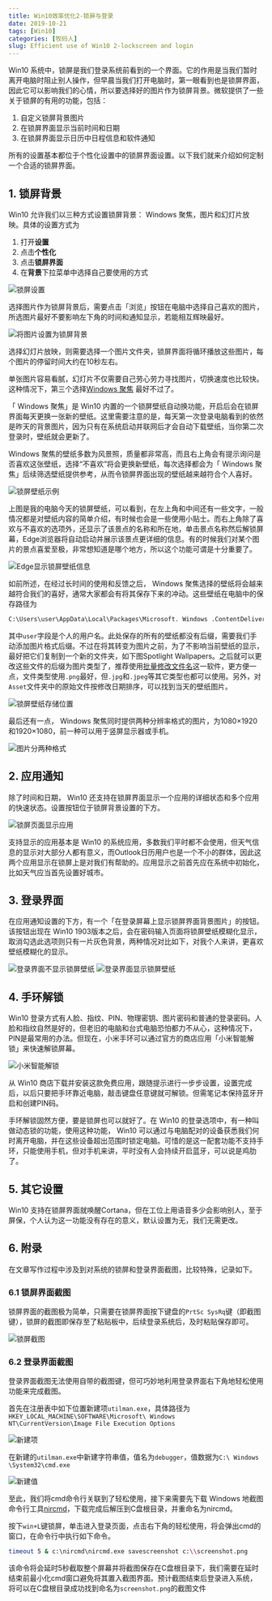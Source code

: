 ```yaml
---
title: Win10效率优化2-锁屏与登录
date: 2019-10-21
tags: [Win10]
categories: [牧码人]
slug: Efficient use of Win10 2-lockscreen and login 
---
```


 Win10 系统中，锁屏是我们登录系统前看到的一个界面。它的作用是当我们暂时离开电脑时阻止别人操作，但早晨当我们打开电脑时，第一眼看到也是锁屏界面，因此它可以影响我们的心情，所以要选择好的图片作为锁屏背景。微软提供了一些关于锁屏的有用的功能，包括：

1. 自定义锁屏背景图片
2. 在锁屏界面显示当前时间和日期
3. 在锁屏界面显示日历中日程信息和软件通知

所有的设置基本都位于个性化设置中的锁屏界面设置。以下我们就来介绍如何定制一个合适的锁屏界面。

## 1. 锁屏背景

 Win10 允许我们以三种方式设置锁屏背景： Windows 聚焦，图片和幻灯片放映。具体的设置方式为

1. 打开**设置**
2. 点击**个性化**
3. 点击**锁屏界面**
4. 在**背景**下拉菜单中选择自己要使用的方式

![锁屏设置](https://picped-1301226557.cos.ap-beijing.myqcloud.com/BC_20191021_67180995-dbbf2480-f40d-11e9-8f60-1b3bbcc4e3df.png)

选择图片作为锁屏背景后，需要点击「浏览」按钮在电脑中选择自己喜欢的图片，所选图片最好不要影响左下角的时间和通知显示，若能相互辉映最好。

![将图片设置为锁屏背景](https://picped-1301226557.cos.ap-beijing.myqcloud.com/BC_20191021_67632706-00ba0880-f8e2-11e9-9023-845943843824.png)

选择幻灯片放映，则需要选择一个图片文件夹，锁屏界面将循环播放这些图片，每个图片的停留时间大约在10秒左右。

单张图片容易看腻，幻灯片不仅需要自己劳心劳力寻找图片，切换速度也比较快。这种情况下，第三个选择[Windows 聚焦](https://docs.microsoft.com/zh-cn/windows/configuration/windows-spotlight) 最好不过了。

「 Windows 聚焦」是 Win10 内置的一个锁屏壁纸自动换功能，开启后会在锁屏界面每天更换一张新的壁纸。这里需要注意的是，每天第一次登录电脑看到的依然是昨天的背景图片，因为只有在系统启动并联网后才会自动下载壁纸，当你第二次登录时，壁纸就会更新了。

 Windows 聚焦的壁纸多数为风景照，质量都非常高，而且右上角会有提示询问是否喜欢这张壁纸，选择“不喜欢”将会更换新壁纸，每次选择都会为「 Windows 聚焦」后续筛选壁纸提供参考，从而令锁屏界面出现的壁纸越来越符合个人喜好。

![锁屏壁纸示例](https://picped-1301226557.cos.ap-beijing.myqcloud.com/BC_20191021_67181021-eed1f480-f40d-11e9-80ff-7378ab87d6fb.png)

上图是我的电脑今天的锁屏壁纸，可以看到，在左上角和中间还有一些文字，一般情况都是对壁纸内容的简单介绍，有时候也会是一些使用小贴士。而右上角除了喜欢与不喜欢的选项外，还显示了该景点的名称和所在地，单击景点名称然后解锁屏幕，Edge浏览器将自动启动并展示该景点更详细的信息。有的时候我们对某个图片的景点喜爱至极，非常想知道是哪个地方，所以这个功能可谓是十分重要了。

![Edge显示锁屏壁纸信息](https://picped-1301226557.cos.ap-beijing.myqcloud.com/BC_20191021_67181050-07420f00-f40e-11e9-8e96-5ee4096ceba3.png)

如前所述，在经过长时间的使用和反馈之后， Windows 聚焦选择的壁纸将会越来越符合我们的喜好，通常大家都会有将其保存下来的冲动。这些壁纸在电脑中的保存路径为

```bash
C:\Users\user\AppData\Local\Packages\Microsoft. Windows .ContentDeliveryManager_cw5n1h2txyewy\LocalState\Assets
```

其中`user`字段是个人的用户名。此处保存的所有的壁纸都没有后缀，需要我们手动添加图片格式后缀。不过在将其转变为图片之前，为了不影响当前壁纸的显示，最好把它们复制到一个新的文件夹，如下图Spotlight Wallpapers。之后就可以更改这些文件的后缀为图片类型了，推荐使用[批量修改文件名](https://www.binfensoft.cn/archives/353)这一软件，更方便一点，文件类型使用`.png`最好，但`.jpg`和`.jpeg`等其它类型也都可以使用。另外，对`Asset`文件夹中的原始文件按修改日期排序，可以找到当天的壁纸图片。

![锁屏壁纸存储位置](https://picped-1301226557.cos.ap-beijing.myqcloud.com/BC_20191021_67181066-188b1b80-f40e-11e9-9a8c-ef633896b436.png)

最后还有一点， Windows 聚焦同时提供两种分辨率格式的图片，为1080×1920和1920×1080，前一种可以用于竖屏显示器或手机。

![图片分两种格式](https://picped-1301226557.cos.ap-beijing.myqcloud.com/BC_20191021_67181085-22ad1a00-f40e-11e9-8d86-6741cb828515.png)

## 2. 应用通知

除了时间和日期， Win10 还支持在锁屏界面显示一个应用的详细状态和多个应用的快速状态。设置按钮位于锁屏背景设置的下方。

![锁屏页面显示应用](https://picped-1301226557.cos.ap-beijing.myqcloud.com/BC_20191021_67181099-2c368200-f40e-11e9-9d4c-e3c39e61d275.png)

支持显示的应用基本是 Win10 的系统应用，多数我们平时都不会使用，但天气信息的显示对大部分人都有意义，而Outlook日历用户也是一个不小的群体，因此这两个应用显示在锁屏上是对我们有帮助的。应用显示之前首先应在系统中初始化，比如天气应当首先设置好城市。

## 3. 登录界面

在应用通知设置的下方，有一个「在登录屏幕上显示锁屏界面背景图片」的按钮。该按钮出现在 Win10  1903版本之后，会在密码输入页面将锁屏壁纸模糊化显示，取消勾选此选项则只有一片灰色背景，两种情况对比如下，对我个人来讲，更喜欢壁纸模糊化的显示。

![登录界面不显示锁屏壁纸](https://picped-1301226557.cos.ap-beijing.myqcloud.com/BC_20191021_67183939-2e500f00-f415-11e9-86ff-d082745fdc1b.png)
![登录界面显示锁屏壁纸](https://picped-1301226557.cos.ap-beijing.myqcloud.com/BC_20191021_67632706-00ba0880-f8e2-11e9-9023-845943843824.png)

## 4. 手环解锁

 Win10 登录方式有人脸、指纹、PIN、物理密钥、图片密码和普通的登录密码。人脸和指纹自然是好的，但老旧的电脑和台式电脑恐怕都力不从心，这种情况下，PIN是最常用的办法。但现在，小米手环可以通过官方的商店应用「小米智能解锁」来快速解锁屏幕。

![小米智能解锁](https://picped-1301226557.cos.ap-beijing.myqcloud.com/BC_20191021_67634007-da03ce00-f8f1-11e9-931c-3138b0992585.png)

从 Win10 商店下载并安装这款免费应用，跟随提示进行一步步设置，设置完成后，以后只要把手环靠近电脑，敲击键盘任意键就可解锁。但需笔记本保持蓝牙开启和创建PIN码。

手环解锁固然方便，要是锁屏也可以就好了。在 Win10 的登录选项中，有一种叫做动态锁的功能，使用这种功能， Win10 可以通过与电脑配对的设备获悉我们何时离开电脑，并在这些设备超出范围时锁定电脑。可惜的是这一配套功能不支持手环，只能使用手机，但对手机来讲，平时没有人会持续开启蓝牙，可以说是鸡肋了。

## 5. 其它设置

 Win10 支持在锁屏界面就唤醒Cortana，但在工位上用语音多少会影响别人，至于屏保，个人认为这一功能没有存在的意义，默认设置为无，我们无需更改。

## 6. 附录

在文章写作过程中涉及到对系统的锁屏和登录界面截图，比较特殊，记录如下。

### 6.1 锁屏界面截图

锁屏界面的截图极为简单，只需要在锁屏界面按下键盘的`PrtSc SysRq`键（即截图键），锁屏的截图即保存至了粘贴板中，后续登录系统后，及时粘贴保存即可。

![锁屏截图](https://picped-1301226557.cos.ap-beijing.myqcloud.com/BC_20191021_67181021-eed1f480-f40d-11e9-80ff-7378ab87d6fb.png)

### 6.2 登录界面截图

登录界面截图无法使用自带的截图键，但可巧妙地利用登录界面右下角地轻松使用功能来完成截图。

首先在注册表中如下位置新建项`utilman.exe`，具体路径为`HKEY_LOCAL_MACHINE\SOFTWARE\Microsoft\ Windows  NT\CurrentVersion\Image File Execution Options`

![新建项](https://winaero.com/blog/wp-content/uploads/2017/12/capture-login-screen-key.png)

在新建的`utilman.exe`中新建字符串值，值名为`debugger`，值数据为`C:\ Windows \System32\cmd.exe`

![新建值](https://winaero.com/blog/wp-content/uploads/2017/12/Capture-Login-Screen-Screenshot-Windows-10.png)

至此，我们将cmd命令行关联到了轻松使用，接下来需要先下载 Windows 地截图命令行工具[nircmd](http://www.nirsoft.net/utils/nircmd.html)，下载完成后解压到C盘根目录，并重命名为nircmd。

按下`win+L`键锁屏，单击进入登录页面，点击右下角的轻松使用，将会弹出cmd的窗口，在命令行中执行如下命令。

```bash
timeout 5 & c:\nircmd\nircmd.exe savescreenshot c:\\screenshot.png
```

该命令将会延时5秒截取整个屏幕并将截图保存在C盘根目录下，我们需要在延时结束前最小化cmd窗口避免将其置入截图界面。预计截图结束后登录进入系统，将可以在C盘根目录成功找到命名为`screenshot.png`的截图文件

